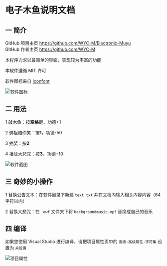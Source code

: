 # 电子木鱼说明文档

## 一 简介

GitHub 项目主页 <https://github.com/WYC-M/Electronic-Muyu>   
GitHub 作者主页 <https://github.com/WYC-M>

本程序力求以最简单的界面，实现较为丰富的功能

本软件遵循 MIT 许可

软件图标来自 [Iconfont](https://www.iconfont.cn) 

![软件图标](https://wyc-m.github.io/pic/muyu.png)

## 二 用法

1 敲木鱼：按**空格**键，功德+1  

2 佛祖陪你笑：按**1**，功德-50  

3 抽奖：按**2**  

4 播放大悲咒：按**3**，功德+10 

![软件截图](https://wyc-m.github.io/pic/muyu-screenshot.png)


## 三 奇妙的小操作

1 替换公告文本：在软件目录下新建 `text.txt` 并在文档内输入相关内容内容（64字符以内）

2 替换大悲咒：在 `.ewf` 文件夹下将 `backgroundmusic.mp3` 替换成自己的音乐

## 四 编译
如果您使用 Visual Studio 进行编译，请把项目属性页中的 `高级-高级属性-字符集` 设置为 `未设置`

![项目属性](https://wyc-m.github.io/pic/muyu-build.png)